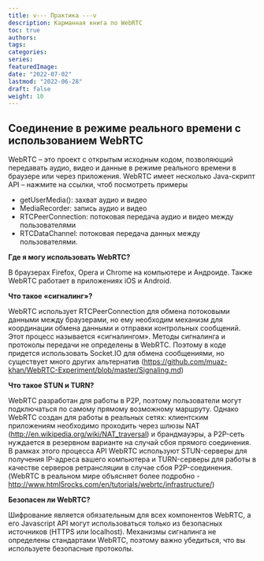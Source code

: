 ```yaml
---
title: v--- Практика ---v
description: Карманная книга по WebRTC
toc: true
authors:
tags: 
categories:
series:
featuredImage:
date: "2022-07-02"
lastmod: "2022-06-28"
draft: false
weight: 10
---
```


## Соединение в режиме реального времени с использованием WebRTC

WebRTC – это проект с открытым исходным кодом, позволяющий передавать аудио, видео и данные в режиме реального времени в браузере или через приложения.
WebRTC имеет несколько Java-скрипт API – нажмите на ссылки, чтоб посмотреть примеры
- getUserMedia(): захват аудио и видео
- MediaRecorder: запись аудио и видео
- RTCPeerConnection: потоковая передача аудио и видео между пользователями
- RTCDataChannel: потоковая передача данных между пользователями.

**Где я могу использовать WebRTC?**

В браузерах Firefox, Opera и Chrome на компьютере и Андроиде. Также WebRTC работает в приложениях iOS и Android.

**Что такое «сигналинг»?**

WebRTC использует RTCPeerConnection для обмена потоковыми данными между браузерами, но ему необходим механизм для координации обмена данными и отправки контрольных сообщений. Этот процесс называется «сигналингом». Методы сигналинга и протоколы передачи не определены в WebRTC. Поэтому в коде придется использовать Socket.IO для обмена сообщениями, но существует много других альтернатив (https://github.com/muaz-khan/WebRTC-Experiment/blob/master/Signaling.md) 

**Что такое STUN и TURN?**

WebRTC разработан для работы в P2P, поэтому пользователи могут подключаться по самому прямому возможному маршруту. Однако WebRTC создан для работы в реальных сетях: клиентским приложениям необходимо проходить через шлюзы NAT (http://en.wikipedia.org/wiki/NAT_traversal) и брандмауэры, а P2P-сеть нуждается в резервном варианте на случай сбоя прямого соединения. В рамках этого процесса API WebRTC используют STUN-серверы для получения IP-адреса вашего компьютера и TURN-серверы для работы в качестве серверов ретрансляции в случае сбоя P2P-соединения. (WebRTC в реальном мире объясняет более подробно - http://www.html5rocks.com/en/tutorials/webrtc/infrastructure/)

**Безопасен ли WebRTC?**

Шифрование является обязательным для всех компонентов WebRTC, а его Javasсript API могут использоваться только из безопасных источников (HTTPS или localhost). Механизмы сигналинга не определены стандартами WebRTC, поэтому важно убедиться, что вы используете безопасные протоколы.